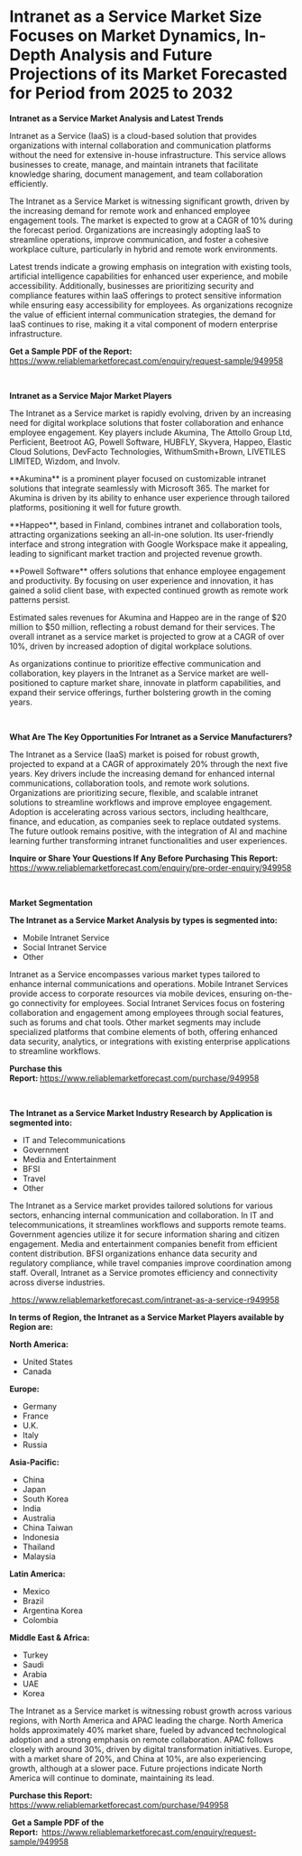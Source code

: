 <p><h1>Intranet as a Service Market Size Focuses on Market Dynamics, In-Depth Analysis and Future Projections of its Market Forecasted for Period from 2025 to 2032</h1></p><p><strong>Intranet as a Service Market Analysis and Latest Trends</strong></p>
<p><p>Intranet as a Service (IaaS) is a cloud-based solution that provides organizations with internal collaboration and communication platforms without the need for extensive in-house infrastructure. This service allows businesses to create, manage, and maintain intranets that facilitate knowledge sharing, document management, and team collaboration efficiently.</p><p>The Intranet as a Service Market is witnessing significant growth, driven by the increasing demand for remote work and enhanced employee engagement tools. The market is expected to grow at a CAGR of 10% during the forecast period. Organizations are increasingly adopting IaaS to streamline operations, improve communication, and foster a cohesive workplace culture, particularly in hybrid and remote work environments. </p><p>Latest trends indicate a growing emphasis on integration with existing tools, artificial intelligence capabilities for enhanced user experience, and mobile accessibility. Additionally, businesses are prioritizing security and compliance features within IaaS offerings to protect sensitive information while ensuring easy accessibility for employees. As organizations recognize the value of efficient internal communication strategies, the demand for IaaS continues to rise, making it a vital component of modern enterprise infrastructure.</p></p>
<p><strong>Get a Sample PDF of the Report:&nbsp;</strong> <a href="https://www.reliablemarketforecast.com/enquiry/request-sample/949958?utm_campaign=2455&utm_medium=2&utm_source=Github&utm_content=ia&utm_term=16042025&utm_id=intranet-as-a-service">https://www.reliablemarketforecast.com/enquiry/request-sample/949958</a></p>
<p>&nbsp;</p>
<p><strong>Intranet as a Service Major Market Players</strong></p>
<p><p>The Intranet as a Service market is rapidly evolving, driven by an increasing need for digital workplace solutions that foster collaboration and enhance employee engagement. Key players include Akumina, The Attollo Group Ltd, Perficient, Beetroot AG, Powell Software, HUBFLY, Skyvera, Happeo, Elastic Cloud Solutions, DevFacto Technologies, WithumSmith+Brown, LIVETILES LIMITED, Wizdom, and Involv.</p><p>**Akumina** is a prominent player focused on customizable intranet solutions that integrate seamlessly with Microsoft 365. The market for Akumina is driven by its ability to enhance user experience through tailored platforms, positioning it well for future growth.</p><p>**Happeo**, based in Finland, combines intranet and collaboration tools, attracting organizations seeking an all-in-one solution. Its user-friendly interface and strong integration with Google Workspace make it appealing, leading to significant market traction and projected revenue growth.</p><p>**Powell Software** offers solutions that enhance employee engagement and productivity. By focusing on user experience and innovation, it has gained a solid client base, with expected continued growth as remote work patterns persist.</p><p>Estimated sales revenues for Akumina and Happeo are in the range of $20 million to $50 million, reflecting a robust demand for their services. The overall intranet as a service market is projected to grow at a CAGR of over 10%, driven by increased adoption of digital workplace solutions.</p><p>As organizations continue to prioritize effective communication and collaboration, key players in the Intranet as a Service market are well-positioned to capture market share, innovate in platform capabilities, and expand their service offerings, further bolstering growth in the coming years.</p></p>
<p>&nbsp;</p>
<p><strong>What Are The Key Opportunities For Intranet as a Service Manufacturers?</strong></p>
<p><p>The Intranet as a Service (IaaS) market is poised for robust growth, projected to expand at a CAGR of approximately 20% through the next five years. Key drivers include the increasing demand for enhanced internal communications, collaboration tools, and remote work solutions. Organizations are prioritizing secure, flexible, and scalable intranet solutions to streamline workflows and improve employee engagement. Adoption is accelerating across various sectors, including healthcare, finance, and education, as companies seek to replace outdated systems. The future outlook remains positive, with the integration of AI and machine learning further transforming intranet functionalities and user experiences.</p></p>
<p><strong>Inquire or Share Your Questions If Any Before Purchasing This Report:</strong> <a href="https://www.reliablemarketforecast.com/enquiry/pre-order-enquiry/949958?utm_campaign=2455&utm_medium=2&utm_source=Github&utm_content=ia&utm_term=16042025&utm_id=intranet-as-a-service">https://www.reliablemarketforecast.com/enquiry/pre-order-enquiry/949958</a></p>
<p>&nbsp;</p>
<p><strong>Market Segmentation</strong></p>
<p><strong>The Intranet as a Service Market Analysis by types is segmented into:</strong></p>
<p><ul><li>Mobile Intranet Service</li><li>Social Intranet Service</li><li>Other</li></ul></p>
<p><p>Intranet as a Service encompasses various market types tailored to enhance internal communications and operations. Mobile Intranet Services provide access to corporate resources via mobile devices, ensuring on-the-go connectivity for employees. Social Intranet Services focus on fostering collaboration and engagement among employees through social features, such as forums and chat tools. Other market segments may include specialized platforms that combine elements of both, offering enhanced data security, analytics, or integrations with existing enterprise applications to streamline workflows.</p></p>
<p><strong>Purchase this Report:&nbsp;</strong><a href="https://www.reliablemarketforecast.com/purchase/949958?utm_campaign=2455&utm_medium=2&utm_source=Github&utm_content=ia&utm_term=16042025&utm_id=intranet-as-a-service">https://www.reliablemarketforecast.com/purchase/949958</a></p>
<p>&nbsp;</p>
<p><strong>The Intranet as a Service Market Industry Research by Application is segmented into:</strong></p>
<p><ul><li>IT and Telecommunications</li><li>Government</li><li>Media and Entertainment</li><li>BFSI</li><li>Travel</li><li>Other</li></ul></p>
<p><p>The Intranet as a Service market provides tailored solutions for various sectors, enhancing internal communication and collaboration. In IT and telecommunications, it streamlines workflows and supports remote teams. Government agencies utilize it for secure information sharing and citizen engagement. Media and entertainment companies benefit from efficient content distribution. BFSI organizations enhance data security and regulatory compliance, while travel companies improve coordination among staff. Overall, Intranet as a Service promotes efficiency and connectivity across diverse industries.</p></p>
<p><a href="https://www.reliablemarketforecast.com/intranet-as-a-service-r949958?utm_campaign=2455&utm_medium=2&utm_source=Github&utm_content=ia&utm_term=16042025&utm_id=intranet-as-a-service">&nbsp;https://www.reliablemarketforecast.com/intranet-as-a-service-r949958</a></p>
<p><strong>In terms of Region, the Intranet as a Service Market Players available by Region are:</strong></p>
<p>
    <p> <strong> North America: </strong>
        <ul>
            <li>United States</li>
            <li>Canada</li>
        </ul>
        </p> 
    <p> <strong> Europe: </strong>
        <ul>
            <li>Germany</li>
            <li>France</li>
            <li>U.K.</li>
            <li>Italy</li>
            <li>Russia</li>
        </ul>
        </p> 
    <p> <strong> Asia-Pacific: </strong>
        <ul>
            <li>China</li>
            <li>Japan</li>
            <li>South Korea</li>
            <li>India</li>
            <li>Australia</li>
            <li>China Taiwan</li>
            <li>Indonesia</li>
            <li>Thailand</li>
            <li>Malaysia</li>
        </ul>
        </p> 
    <p> <strong> Latin America: </strong>
        <ul>
            <li>Mexico</li>
            <li>Brazil</li>
            <li>Argentina Korea</li>
            <li>Colombia</li>
        </ul>
        </p> 
    <p> <strong> Middle East & Africa: </strong>
        <ul>
            <li>Turkey</li>
            <li>Saudi</li>
            <li>Arabia</li>
            <li>UAE</li>
            <li>Korea</li>
        </ul>
    </p>
    </p>
<p><p>The Intranet as a Service market is witnessing robust growth across various regions, with North America and APAC leading the charge. North America holds approximately 40% market share, fueled by advanced technological adoption and a strong emphasis on remote collaboration. APAC follows closely with around 30%, driven by digital transformation initiatives. Europe, with a market share of 20%, and China at 10%, are also experiencing growth, although at a slower pace. Future projections indicate North America will continue to dominate, maintaining its lead.</p></p>
<p><strong>Purchase this Report: </strong><a href="https://www.reliablemarketforecast.com/purchase/949958?utm_campaign=2455&utm_medium=2&utm_source=Github&utm_content=ia&utm_term=16042025&utm_id=intranet-as-a-service">https://www.reliablemarketforecast.com/purchase/949958</a></p>
<p>&nbsp;<strong>Get a Sample PDF of the Report:&nbsp;&nbsp;</strong><a href="https://www.reliablemarketforecast.com/enquiry/request-sample/949958?utm_campaign=2455&utm_medium=2&utm_source=Github&utm_content=ia&utm_term=16042025&utm_id=intranet-as-a-service">https://www.reliablemarketforecast.com/enquiry/request-sample/949958</a></p>
<p><strong></strong></p>
<p><p></p><p></p><p></p></p>